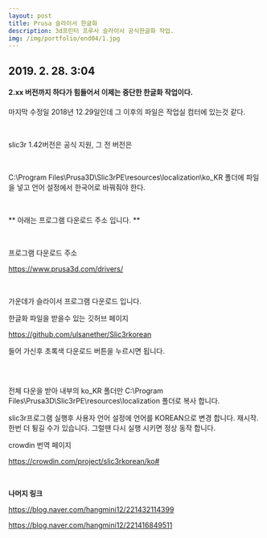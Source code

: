 ```yaml
---
layout: post
title: Prusa 슬라이서 한글화
description: 3d프린터 프루사 슬라이서 공식한글화 작업. 
img: /img/portfolio/end04/1.jpg
---
```



## 2019. 2. 28. 3:04


#### 2.xx 버전까지 하다가 힘들어서 이제는 중단한 한글화 작업이다. 




마지막 수정일 2018년 12.29일인데 그 이후의 파일은 작업실 컴터에 있는것 같다. 

​

slic3r 1.42버전은 공식 지원, 그 전 버전은 

​

C:\Program Files\Prusa3D\Slic3rPE\resources\localization\ko_KR 폴더에 파일을 넣고 언어 설정에서 한국어로 바꿔줘야 한다. 

<div class="img_row">
	<img class="col two" src="{{ site.baseurl }} /img/portfolio/end04/1.png" alt="" title="example image"/>
</div>


<div class="img_row">
<img class="col one" src="{{ site.baseurl }} /img/portfolio/end04/1.jpg" alt="" title="example image"/>
<img class="col one" src="{{ site.baseurl }} /img/portfolio/end04/2.jpg" alt="" title="example image"/>
<img class="col one" src="{{ site.baseurl }} /img/portfolio/end04/3.jpg" alt="" title="example image"/>
<img class="col one" src="{{ site.baseurl }} /img/portfolio/end04/4.jpg" alt="" title="example image"/>
		
</div>




** 아래는 프로그램 다운로드 주소 입니다. **

​

프로그램 다운로드 주소

https://www.prusa3d.com/drivers/

​

가운데가 슬라이서 프로그램 다운로드 입니다.


한글화 파일을 받을수 있는 깃허브 페이지

https://github.com/ulsanether/Slic3rkorean

​들어 가신후 초록색 다운로드 버튼을 누르시면 됩니다.

​
<div class="img_row">
	<img class="col three" src="{{ site.baseurl }}/img/5.jpg" alt="" title="example image"/>
</div>

전체 다운을 받아 내부의 ko_KR 폴더만 C:\Program Files\Prusa3D\Slic3rPE\resources\localization 폴더로 복사 합니다.

 slic3r프로그램 실행후 사용자 언어 설정에 언어를 KOREAN으로 변경 합니다. 재시작. 한번 더 튕길 수가 있습니다. 그럴땐 다시 실행 시키면 정상 동작 합니다.




crowdin 번역 페이지

https://crowdin.com/project/slic3rkorean/ko#


<br>

 <strong>나머지 링크 </strong>

​https://blog.naver.com/hangmini12/221432114399

https://blog.naver.com/hangmini12/221416849511